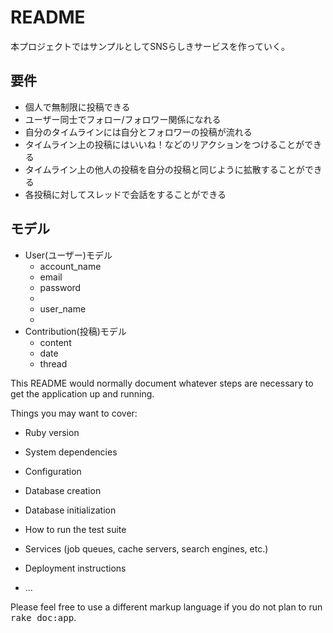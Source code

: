 # README

本プロジェクトではサンプルとしてSNSらしきサービスを作っていく。

## 要件

* 個人で無制限に投稿できる
* ユーザー同士でフォロー/フォロワー関係になれる
* 自分のタイムラインには自分とフォロワーの投稿が流れる
* タイムライン上の投稿にはいいね！などのリアクションをつけることができる
* タイムライン上の他人の投稿を自分の投稿と同じように拡散することができる
* 各投稿に対してスレッドで会話をすることができる


## モデル

* User(ユーザー)モデル
  * account_name
  * email
  * password
  * 
  * user_name
  * 
* Contribution(投稿)モデル
  * content
  * date
  * thread


This README would normally document whatever steps are necessary to get the
application up and running.

Things you may want to cover:

* Ruby version

* System dependencies

* Configuration

* Database creation

* Database initialization

* How to run the test suite

* Services (job queues, cache servers, search engines, etc.)

* Deployment instructions

* ...


Please feel free to use a different markup language if you do not plan to run
<tt>rake doc:app</tt>.

